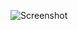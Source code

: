 ![Screenshot](https://raw.githubusercontent.com/Cryakl/Ultimate-RAT-Collection/refs/heads/main/NetBot/NetBot%20Attacker%201.1/Screenshot.png)
